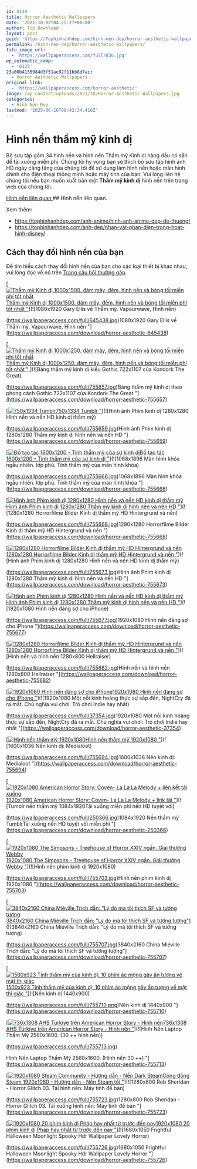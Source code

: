 ```yaml
---
id: 6149
title: Horror Aesthetic Wallpapers
date: '2021-10-02T04:25:27+00:00'
author: Top Download
layout: post
guid: 'https://Tophinhanhdep.com/hinh-nen-dep/horror-aesthetic-wallpapers/'
permalink: /hinh-nen-dep/horror-aesthetic-wallpapers/
fifu_image_url:
  - 'https://wallpaperaccess.com/full/836.jpg'
wp_automatic_camp:
  - '6125'
23a00b4135984d3f51ae92f11bb8d7ac:
  - Horror Aesthetic Wallpapers
original_link:
  - 'https://wallpaperaccess.com/horror-aesthetic'
image: /wp-content/uploads/2021/10/Horror-Aesthetic-Wallpapers.jpg
categories:
  - Hình Nền Đẹp
lastmod: '2025-06-16T08:42:34.416Z'
---
```

# Hình nền thẩm mỹ kinh dị

Bộ sưu tập gồm 34 hình nền và hình nền Thẩm mỹ Kinh dị hàng đầu có sẵn để tải xuống miễn phí. Chúng tôi hy vọng bạn sẽ thích bộ sưu tập hình ảnh HD ngày càng tăng của chúng tôi để sử dụng làm hình nền hoặc màn hình chính cho điện thoại thông minh hoặc máy tính của bạn. Vui lòng liên hệ chúng tôi nếu bạn muốn xuất bản một **Thẩm mỹ kinh dị** hình nền trên trang web của chúng tôi.

[Hình nền liên quan ](#related) ## Hình nền liên quan.

   
 Xem thêm:

   
- <https://tophinhanhdep.com/anh-anime/hinh-anh-anime-dep-de-thuong/>
- <https://tophinhanhdep.com/anh-dep/nhan-vat-phan-dien-trong-hoat-hinh-disney/>

## Cách thay đổi hình nền của bạn

Để tìm hiểu cách thay đổi hình nền của bạn cho các loại thiết bị khác nhau, vui lòng đọc về nó trên [Trang câu hỏi thường gặp](https://tophinhanhdep.com/faq/).

  
[[![Thẩm mỹ Kinh dị 1000x1500.  đám mây, đêm, hình nền và bóng tối miễn phí tốt nhất](https://wallpaperaccess.com/full/836.jpg)Thẩm mỹ Kinh dị 1000x1500. đám mây, đêm, hình nền và bóng tối miễn phí tốt nhất "](https://wallpaperaccess.com/download/horror-aesthetic-836)](![1080x1920 Gary Ellis về Thẩm mỹ.  Vapourwave, Hình nền)

(https://wallpaperaccess.com/full/645438.jpg)1080x1920 Gary Ellis về Thẩm mỹ. Vapourwave, Hình nền "](https://wallpaperaccess.com/download/horror-aesthetic-645438)

[[![Thẩm mỹ Kinh dị 1000x1250.  đám mây, đêm, hình nền và bóng tối miễn phí tốt nhất](https://wallpaperaccess.com/full/755656.jpg)Thẩm mỹ Kinh dị 1000x1250. đám mây, đêm, hình nền và bóng tối miễn phí tốt nhất " ](https://wallpaperaccess.com/download/horror-aesthetic-755656)](![Bảng thẩm mỹ kinh dị kiểu Gothic 722x1107 của Kondork The Great)

(https://wallpaperaccess.com/full/755657.jpg)Bảng thẩm mỹ kinh dị theo phong cách Gothic 722x1107 của Kondork The Great "](https://wallpaperaccess.com/download/horror-aesthetic-755657)

[[![750x1334 Tumblr](https://wallpaperaccess.com/full/755658.png)750x1334 Tumblr "](https://wallpaperaccess.com/download/horror-aesthetic-755658)](![Hình ảnh Phim kinh dị 1280x1280 Hình nền và nền HD kinh dị thẩm mỹ)

(https://wallpaperaccess.com/full/755659.jpg)Hình ảnh Phim kinh dị 1280x1280 Thẩm mỹ kinh dị hình nền và nền HD "](https://wallpaperaccess.com/download/horror-aesthetic-755659)

[[![Đồ tạo tác 1600x1200 - Tính thẩm mỹ của sự kinh dị](https://wallpaperaccess.com/full/755663.jpg)Đồ tạo tác 1600x1200 - Tính thẩm mỹ của sự kinh dị "](https://wallpaperaccess.com/download/horror-aesthetic-755663)](![1068x1896 Màn hình khóa ngẫu nhiên.  lớp phủ.  Tính thẩm mỹ của màn hình khóa)

(https://wallpaperaccess.com/full/755666.jpg)1068x1896 Màn hình khóa ngẫu nhiên. lớp phủ. Tính thẩm mỹ của màn hình khóa "](https://wallpaperaccess.com/download/horror-aesthetic-755666)

 [[![Hình ảnh Phim kinh dị 1280x1280 Hình nền và nền HD kinh dị thẩm mỹ](https://wallpaperaccess.com/full/755667.jpg)Hình ảnh Phim kinh dị 1280x1280 Thẩm mỹ kinh dị hình nền và nền HD "](https://wallpaperaccess.com/download/horror-aesthetic-755667)](![1280x1280 Horrorfilme Bilder Kinh dị thẩm mỹ HD Hintergrund và nền)

(https://wallpaperaccess.com/full/755668.jpg)1280x1280 Horrorfilme Bilder Kinh dị thẩm mỹ HD Hintergrund và nền "](https://wallpaperaccess.com/download/horror-aesthetic-755668)

[[![1280x1280 Horrorfilme Bilder Kinh dị thẩm mỹ HD Hintergrund và nền](https://wallpaperaccess.com/full/755670.jpg)1280x1280 Horrorfilme Bilder Kinh dị thẩm mỹ HD Hintergrund và nền "](https://wallpaperaccess.com/download/horror-aesthetic-755670)](![Hình ảnh Phim kinh dị 1280x1280 Hình nền và nền HD kinh dị thẩm mỹ)

(https://wallpaperaccess.com/full/755673.jpg)Hình ảnh Phim kinh dị 1280x1280 Thẩm mỹ kinh dị hình nền và nền HD "](https://wallpaperaccess.com/download/horror-aesthetic-755673)

[[![Hình ảnh Phim kinh dị 1280x1280 Hình nền và nền HD kinh dị thẩm mỹ](https://wallpaperaccess.com/full/755676.jpg)Hình ảnh Phim kinh dị 1280x1280 Thẩm mỹ kinh dị hình nền và nền HD "](https://wallpaperaccess.com/download/horror-aesthetic-755676)](![1920x1080 Hình nền đáng sợ cho iPhone)

(https://wallpaperaccess.com/full/755677.jpg)1920x1080 Hình nền đáng sợ cho iPhone "](https://wallpaperaccess.com/download/horror-aesthetic-755677)

[[![1280x1280 Horrorfilme Bilder Kinh dị thẩm mỹ HD Hintergrund và nền](https://wallpaperaccess.com/full/755681.jpg)1280x1280 Horrorfilme Bilder Kinh dị thẩm mỹ HD Hintergrund và nền "](https://wallpaperaccess.com/download/horror-aesthetic-755681)](![Hình nền và hình nền 1280x800 Hellraiser)

(https://wallpaperaccess.com/full/755682.jpg)Hình nền và hình nền 1280x800 Hellraiser "](https://wallpaperaccess.com/download/horror-aesthetic-755682)

[[![1920x1080 Hình nền đáng sợ cho iPhone](https://wallpaperaccess.com/full/755684.jpg)1920x1080 Hình nền đáng sợ cho iPhone "](https://wallpaperaccess.com/download/horror-aesthetic-755684)](![1920x1080 Một nỗi kinh hoàng thực sự sắp đến, NightCry đã ra mắt.  Chủ nghĩa vui chơi: Trò chơi Indie hay nhất)

(https://wallpaperaccess.com/full/37354.jpg)1920x1080 Một nỗi kinh hoàng thực sự sắp đến, NightCry đã ra mắt. Chủ nghĩa vui chơi: Trò chơi Indie hay nhất "](https://wallpaperaccess.com/download/horror-aesthetic-37354)

[[![Hình nền thẩm mỹ 1920x1080](https://wallpaperaccess.com/full/629735.jpg)Hình nền thẩm mỹ 1920x1080 "](https://wallpaperaccess.com/download/horror-aesthetic-629735)](![1600x1036 Nền kinh dị: Medialoot)

(https://wallpaperaccess.com/full/755694.jpg)1600x1036 Nền kinh dị: Medialoot "](https://wallpaperaccess.com/download/horror-aesthetic-755694)

[[![1920x1080 American Horror Story: Coven- La La La Melody + liên kết tải xuống](https://wallpaperaccess.com/full/755699.jpg)1920x1080 American Horror Story: Coven- La La La Melody + link tải "](https://wallpaperaccess.com/download/horror-aesthetic-755699)](![Tumblr nền thẩm mỹ 1084x1920Tải xuống miễn phí nền HD tuyệt vời)

(https://wallpaperaccess.com/full/250366.jpg)1084x1920 Nền thẩm mỹ TumblrTải xuống nền HD tuyệt vời miễn phí "](https://wallpaperaccess.com/download/horror-aesthetic-250366)

[[![1920x1080 The Simpsons - Treehouse of Horror XXIV ngắn.  Giải thưởng Webby](https://wallpaperaccess.com/full/755702.jpg)1920x1080 The Simpsons - Treehouse of Horror XXIV ngắn. Giải thưởng Webby "](https://wallpaperaccess.com/download/horror-aesthetic-755702)](![Hình nền phim kinh dị 1920x1080)

(https://wallpaperaccess.com/full/755703.jpg)Hình nền phim kinh dị 1920x1080 "](https://wallpaperaccess.com/download/horror-aesthetic-755703)

[[![3840x2160 China Miéville Trích dẫn: “Lý do mà tôi thích SF và tưởng tượng](https://wallpaperaccess.com/full/755704.jpg)3840x2160 China Miéville Trích dẫn: "Lý do mà tôi thích SF và tưởng tượng"](https://wallpaperaccess.com/download/horror-aesthetic-755704)](![3840x2160 China Miéville Trích dẫn: “Lý do mà tôi thích SF và tưởng tượng)

(https://wallpaperaccess.com/full/755707.jpg)3840x2160 China Miéville Trích dẫn: "Lý do mà tôi thích SF và tưởng tượng"](https://wallpaperaccess.com/download/horror-aesthetic-755707)

[[![1500x923 Tính thẩm mỹ của kinh dị: 10 phim ác mộng gây ấn tượng về mặt thị giác](https://wallpaperaccess.com/full/755708.jpg)1500x923 Tính thẩm mỹ của kinh dị: 10 phim ác mộng gây ấn tượng về mặt thị giác "](https://wallpaperaccess.com/download/horror-aesthetic-755708)](![Nền kinh dị 1440x900)

(https://wallpaperaccess.com/full/755710.png)Nền kinh dị 1440x900 "](https://wallpaperaccess.com/download/horror-aesthetic-755710)

[[![736x1308 AHS Türkiye trên American Horror Story - Hình nền](https://wallpaperaccess.com/full/755712.jpg)736x1308 AHS Türkiye trên American Horror Story - Hình nền "](https://wallpaperaccess.com/download/horror-aesthetic-755712)](![Hình Nền Laptop Thẩm Mỹ 2560x1600.  (30 ++ hình nền))

(https://wallpaperaccess.com/full/755713.jpg)

Hình Nền Laptop Thẩm Mỹ 2560x1600. (Hình nền 30 ++) "](https://wallpaperaccess.com/download/horror-aesthetic-755713)

[[![1920x1080 Steam Community - Hướng dẫn - Nền Dark Steam](https://wallpaperaccess.com/full/755719.jpg)Cộng đồng Steam 1920x1080 - Hướng dẫn - Nền Steam tối "](https://wallpaperaccess.com/download/horror-aesthetic-755719)](![1280x800 Rob Sheridan - Horror Glitch 03. Tải hình nền: Máy tính để bàn)

(https://wallpaperaccess.com/full/755723.jpg)1280x800 Rob Sheridan - Horror Glitch 03. Tải xuống hình nền: Máy tính để bàn "](https://wallpaperaccess.com/download/horror-aesthetic-755723)

[[![1920x1080 20 phim kinh dị Pháp hay nhất từ ​​trước đến nay](https://wallpaperaccess.com/full/755724.jpg)1920x1080 20 phim kinh dị Pháp hay nhất từ ​​trước đến nay "](https://wallpaperaccess.com/download/horror-aesthetic-755724)](![1680x1050 Frightful Halloween Moonlight Spooky Hdr Wallpaper Lovely Horror)

(https://wallpaperaccess.com/full/755726.jpg)1680x1050 Frightful Halloween Moonlight Spooky Hdr Wallpaper Lovely Horror "](https://wallpaperaccess.com/download/horror-aesthetic-755726)
